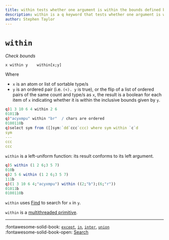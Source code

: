 ```yaml
---
title: within tests whether one argument is within the bounds defined by the other | Reference | kdb+ and q documentation
description: within is a q keyword that tests whether one argument is within the bounds defined by the other.
author: Stephen Taylor
---
```

# `within`





_Check bounds_


```syntax
x within y    within[x;y]
```

Where 

-   `x` is an atom or list of sortable type/s
-   `y` is an ordered pair (i.e. `(<). y` is true), or the flip of a list of ordered pairs of the same count and type/s as `x`, the result is a boolean for each item of `x` indicating whether it is within the inclusive bounds given by `y`.

```q
q)1 3 10 6 4 within 2 6
01011b
q)"acyxmpu" within "br"  / chars are ordered
0100110b
q)select sym from ([]sym:`dd`ccc`ccc) where sym within `c`d
sym
---
ccc
ccc
```

`within` is a left-uniform function: its result conforms to its left argument.

```q
q)5 within (1 2 6;3 5 7)
010b
q)2 5 6 within (1 2 6;3 5 7)
111b
q)(1 3 10 6 4;"acyxmpu") within ((2;"b");(6;"r"))
01011b
0100110b
```

`within` uses [Find](find.md) to search for `x` in `y`.

`within` is a [multithreaded primitive](../kb/mt-primitives.md).


----
:fontawesome-solid-book: 
[`except`](except.md), 
[`in`](in.md), 
[`inter`](inter.md), 
[`union`](union.md) 
<br>
:fontawesome-solid-book-open: 
[Search](../basics/by-topic.md#search)



